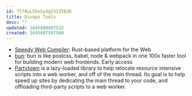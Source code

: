 ```yaml
---
id: 7lfBuLShnSydgCh1ZVEd5
title: Divops Tools
desc: ""
updated: 1645488487532
created: 1645487597560
---
```


- [Speedy Web Compiler](https://swc.rs/): Rust-based platform for the Web
- [bun](https://bun.sh/): bun is like postcss, babel, node & webpack in one 100x faster tool for building modern web frontends. Early access
- [Partytown](https://github.com/BuilderIO/partytown) is a lazy-loaded library to help relocate resource intensive scripts into a web worker, and off of the main thread. Its goal is to help speed up sites by dedicating the main thread to your code, and offloading third-party scripts to a web worker.
